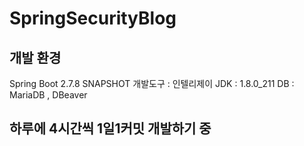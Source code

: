 # SpringSecurityBlog

## 개발 환경
Spring Boot 2.7.8 SNAPSHOT
개발도구 : 인텔리제이
JDK : 1.8.0_211 
DB : MariaDB , DBeaver

## 하루에 4시간씩 1일1커밋 개발하기 중
